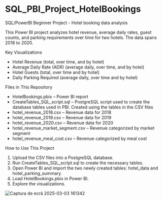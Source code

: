 # SQL_PBI_Project_HotelBookings
SQL/PowerBI Beginner Project - Hotel booking data analysis

This Power BI project analyzes hotel revenue, average daily rates, guest counts, and parking requirements over time for two hotels. The data spans 2018 to 2020.

Key Visualizations
- Hotel Revenue (total, over time, and by hotel)
- Average Daily Rate (ADR) (average daily, over time, and by hotel)
- Hotel Guests (total, over time and by hotel)
- Daily Parking Required (average daily, over time and by hotel)

Files in This Repository
- HotelBookings.pbix – Power BI report
- CreateTables_SQL_script.sql – PostgreSQL script used to create the database tables used in PBI. Created using the tables in the CSV files
- hotel_revenue_2018.csv – Revenue data for 2018
- hotel_revenue_2019.csv – Revenue data for 2019
- hotel_revenue_2020.csv – Revenue data for 2020
- hotel_revenue_market_segment.csv – Revenue categorized by market segment
- hotel_revenue_meal_cost.csv – Revenue categorized by meal cost

How to Use This Project
1. Upload the CSV files into a PostgreSQL database.
2. Run CreateTables_SQL_script.sql to create the necessary tables.
3. Open Power BI and import the two newly created tables: hotel_data and hotel_parking_summary.
4. Load HotelBookings.pbix in Power BI.
5. Explore the visualizations.

![Captura de ecrã 2025-03-03 161342](https://github.com/user-attachments/assets/bc0df2d2-c6ea-403d-bbf9-12a716768c9e)

